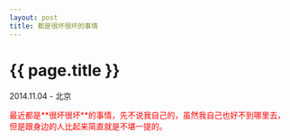 ```yaml
---
layout: post
title: 都是很坏很坏的事情
---
```


{{ page.title }}
================

<p class="meta"> 2014.11.04 - 北京</p>

<p style = "color:red">最近都是**很坏很坏**的事情，先不说我自己的，虽然我自己也好不到哪里去，但是跟身边的人比起来简直就是不堪一提的。
